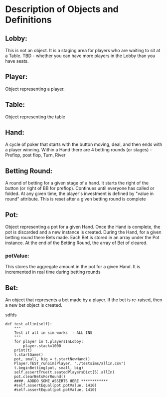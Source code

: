 
# Description of Objects and Definitions

## Lobby: 
This is not an object. It is a staging area for players who are waiting to sit at a Table. TBD - whether you can have more players in the Lobby than you have seats. 

## Player: 
Object representing a player. 

## Table: 
Object representing the table

## Hand: 
A cycle of poker that starts with the button moving, deal, and then ends with a player winning. Within a Hand there are 4 betting rounds (or stages) - Preflop, post flop, Turn, River

## Betting Round: 
A round of betting for a given stage of a hand. It starts the right of the button (or right of BB for preflop). Continues until everyone has called or folded. At any given time, the player's investment is defined by "value in round" attribute. This is reset after a given betting round is complete

## Pot: 
Object representing a pot for a given Hand. Once the Hand is complete, the pot is discarded and a new instance is created. During the Hand, for a given betting round there Bets made. Each Bet is stored in an array under the Pot instance. At the end of the Betting Round, the array of Bet of cleared. 
### potValue: 
This stores the aggregate amount in the pot for a given Hand. It is incremented in real time during betting rounds

## Bet: 
An object that represents a bet made by a player. If the bet is re-raised, then a new bet object is created. 


sdfds


    def test_allin(self):
        """
        Test if all in sim works  - ALL INS
        """
        for player in t.playersInLobby:
            player.stack=1000
        print(t)
        t.startGame()
        pot, small, big = t.startNewHand()
        Player.TEST_runSim(Player, "./testsims/allin.csv")
        t.beginBetting(pot, small, big)
        self.assertTrue(t.seatedPlayersDict[5].allIn)
        pot.clearBetsForRound()
        ####. ADDDO SOME ASSERTS HERE ************
        #self.assertEqual(pot.potValue, 1410)    
        #self.assertEqual(pot.potValue, 1410)    